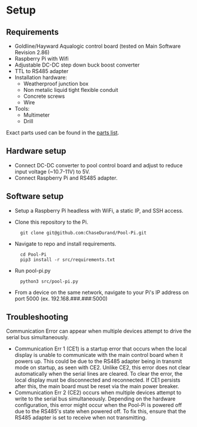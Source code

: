 # Setup

## Requirements
* Goldline/Hayward Aqualogic control board (tested on Main Software Revision 2.86)
* Raspberry Pi with Wifi
* Adjustable DC-DC step down buck boost converter
* TTL to RS485 adapter
* Installation hardware:
    * Weatherproof junction box
    * Non metalic liquid tight flexible conduit
    * Concrete screws
    * Wire
* Tools:
    * Multimeter
    * Drill

Exact parts used can be found in the [parts list](./PARTS_LIST.md).

## Hardware setup
* Connect DC-DC converter to pool control board and adjust to reduce input voltage (~10.7-11V) to 5V.
* Connect Raspberry Pi and RS485 adapter.

## Software setup
* Setup a Raspberry Pi headless with WiFi, a static IP, and SSH access.
* Clone this repository to the Pi.

        git clone git@github.com:ChaseDurand/Pool-Pi.git
* Navigate to repo and install requirements.

        cd Pool-Pi
        pip3 install -r src/requirements.txt
* Run pool-pi.py

        python3 src/pool-pi.py
* From a device on the same network, navigate to your Pi's IP address on port 5000 (ex. 192.168.###.###:5000)
<!-- TODO configure GUI to match local aqualogic system -->

## Troubleshooting
Communication Error can appear when multiple devices attempt to drive the serial bus simultaneously.
* Communication Err 1 (CE1) is a startup error that occurs when the local display is unable to communicate with the main control board when it powers up. This could be due to the RS485 adapter being in transmit mode on startup, as seen with CE2. Unlike CE2, this error does not clear automatically when the serial lines are cleared. To clear the error, the local display must be disconnected and reconnected. If CE1 persists after this, the main board must be reset via the main power breaker.
* Communication Err 2 (CE2) occurs when multiple devices attempt to write to the serial bus simultaneously. Depending on the hardware configuration, this error might occur when the Pool-Pi is powered off due to the RS485's state when powered off. To fix this, ensure that the RS485 adapter is set to receive when not transmitting.